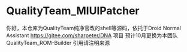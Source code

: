 # QualityTeam_MIUIPatcher
你好，本仓库为QualityTeam纯净官改的shell等源码，依托于Droid Normal Assistant  https://gitee.com/sharpeter/DNA  项目
预计10月更换为本团队QualityTeam_ROM-Builder
引用请注明来源

